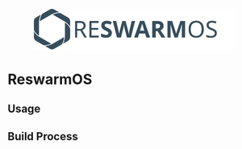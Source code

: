 
<p align="center">
  <a href="https://record-evolution.de/reswarm">
    <img
      alt="reswarm-os.svg"
      src="assets/reswarm-os-3.svg"
      width="400"
    />
  </a>
</p>

# ReswarmOS

## Usage

## Build Process

